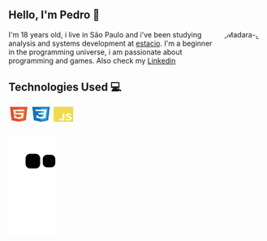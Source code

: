 ## Hello, I'm Pedro 👋
 
<img align="right" alt="Madara-gif" height="150" style="border-radius:50px;" src="https://elcho911.netlify.app/Elkhan2003-icons/madara-v2.gif">

 I'm 18 years old, i live in São Paulo and i've been studying analysis and systems development at <a href="https://estacio.br/" target="_blank" >estacio</a>.
 I'm a beginner in the programming universe, i am passionate about programming and games.  Also check my <a href="https://www.linkedin.com/in/pedro-oliveira-038618269/" target="_blank"> Linkedin</a>
 
 ## Technologies Used :computer:

<div style="display: inline_block">
  <img align="center" alt="Pedro-HTML" height="30" width="40" src="https://raw.githubusercontent.com/devicons/devicon/master/icons/html5/html5-original.svg">
  <img align="center" alt="Pedro-CSS" height="30" width="40" src="https://raw.githubusercontent.com/devicons/devicon/master/icons/css3/css3-original.svg">
  <img align="center" alt="Pedro-Js" height="30" width="40" src="https://raw.githubusercontent.com/devicons/devicon/master/icons/javascript/javascript-plain.svg">
</div>

##

![Snake animation](https://github.com/RyanOlivrdev/ryanolivrdev/blob/output/github-contribution-grid-snake.svg) 

##

